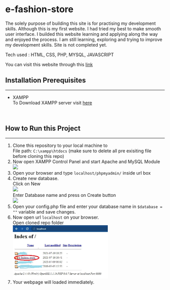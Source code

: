 # e-fashion-store
The solely purpose of building this site is for practising my development skills. Although this is my first website. I had tried my best to make smooth user interface. I builded this website learning and applying along the way and enjoyed the process. I am still learning, exploring and trying to improve my development skills. Site is not completed yet.

Tech used : HTML, CSS, PHP, MYSQL, JAVASCRIPT

You can visit this website through this <a href="http://e-fashion-store.epizy.com/">link</a>

## Installation Prerequisites
***
- XAMPP
  <br />
To Download XAMPP server visit [here](https://www.apachefriends.org/index.html)
<br />

## How to Run this Project
***

1. Clone this repository to your local machine to <br />
    File path: ` C:\xampp\htdocs ` (make sure to delete all pre exisiting file before cloning this repo)
2. Now open XAMPP Control Panel and start Apache and MySQL Module<br />
   <img src="https://www.phpflow.com/wp-content/uploads/2020/03/xampp-port-changes.png" width="300px"><br />
3. Open your browser and type `localhost/phpmyadmin/` inside url box
4. Create new database.<br />
   Click on New<br />
   <img src="https://www.homeandlearn.co.uk/php/images/database/phpMyAdmin_start_screen2.gif" width="300px"><br />
   Enter Database name and press on Create button<br />
   <img src="https://www.android-examples.com/wp-content/uploads/2015/12/create-database.png" width="300px">
5. Open your config.php file and enter your database name in `$database = ""` variable and save changes.
6. Now open url `localhost` on your browser.<br />
   Open cloned repo folder<br />
    <img src="./img/page.jpg" width="300px">
7. Your webpage will loaded immediately.
